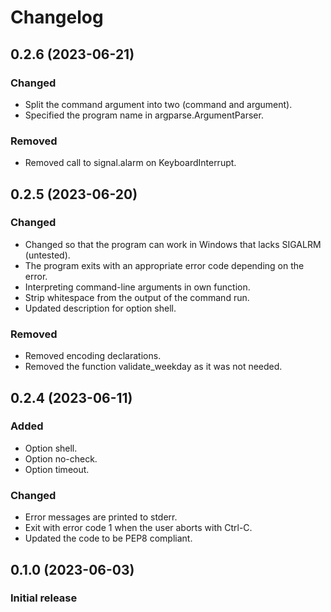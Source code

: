 # Changelog

## 0.2.6 (2023-06-21)

### Changed
- Split the command argument into two (command and argument).
- Specified the program name in argparse.ArgumentParser.

### Removed
- Removed call to signal.alarm on KeyboardInterrupt.

## 0.2.5 (2023-06-20)

### Changed
- Changed so that the program can work in Windows that lacks SIGALRM (untested).
- The program exits with an appropriate error code depending on the error.
- Interpreting command-line arguments in own function.
- Strip whitespace from the output of the command run.
- Updated description for option shell.

### Removed
- Removed encoding declarations.
- Removed the function validate_weekday as it was not needed.

## 0.2.4 (2023-06-11)

### Added
- Option shell.
- Option no-check.
- Option timeout.

### Changed
- Error messages are printed to stderr.
- Exit with error code 1 when the user aborts with Ctrl-C.
- Updated the code to be PEP8 compliant.

## 0.1.0 (2023-06-03)

### Initial release
